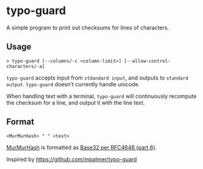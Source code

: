 # typo-guard

A simple program to print out checksums for lines of characters.

## Usage

```
> typo-guard [--columns/-c <column-limit>] [--allow-control-characters/-a]
```

`typo-guard` accepts input from `stdandard input`, and outputs to `standard
output`. `typo-guard` doesn't currently handle unicode.

When handling text with a terminal, `typo-guard` will continuously recompute
the checksum for a line, and output it with the line text.

## Format

```
<MurMurHash> " " <text>
```

[MurMurHash] is formatted as [Base32 per RFC4648 (part 6)][rfc4648].

Inspired by https://github.com/mpalmer/typo-guard

[MurMurHash]: https://en.wikipedia.org/wiki/MurmurHash
[rfc4648]: https://tools.ietf.org/html/rfc4648
